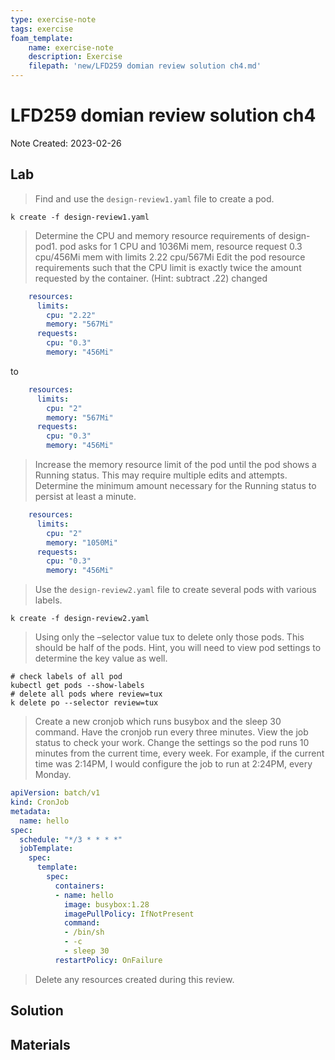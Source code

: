 ```yaml
---
type: exercise-note
tags: exercise
foam_template:
    name: exercise-note
    description: Exercise
    filepath: 'new/LFD259 domian review solution ch4.md'
---
```

# LFD259 domian review solution ch4
Note Created: 2023-02-26

## Lab 

> Find and use the `design-review1.yaml` file to create a pod.
```console
k create -f design-review1.yaml
```
> Determine the CPU and memory resource requirements of design-pod1.
pod asks for 1 CPU and 1036Mi mem, resource request 0.3 cpu/456Mi mem with limits 2.22 cpu/567Mi
   Edit the pod resource requirements such that the CPU limit is exactly twice the amount requested by the container. (Hint: subtract .22)
changed
```yaml
    resources:
      limits:
        cpu: "2.22"
        memory: "567Mi"
      requests:
        cpu: "0.3"
        memory: "456Mi"
```
to
```yaml
    resources:
      limits:
        cpu: "2"
        memory: "567Mi"
      requests:
        cpu: "0.3"
        memory: "456Mi"
```
> Increase the memory resource limit of the pod until the pod shows a Running status. This may require multiple edits and attempts. Determine the minimum amount necessary for the Running status to persist at least a minute.
```yaml
    resources:
      limits:
        cpu: "2"
        memory: "1050Mi"
      requests:
        cpu: "0.3"
        memory: "456Mi"
```

> Use the `design-review2.yaml` file to create several pods with various labels.
```console
k create -f design-review2.yaml
```

> Using only the –selector value tux to delete only those pods. This should be half of the pods. Hint, you will need to view pod settings to determine the key value as well.
```console
# check labels of all pod
kubectl get pods --show-labels
# delete all pods where review=tux
k delete po --selector review=tux
```

> Create a new cronjob which runs busybox and the sleep 30 command. Have the cronjob run every three minutes. View the job status to check your work. Change the settings so the pod runs 10 minutes from the current time, every week. For example, if the current time was 2:14PM, I would configure the job to run at 2:24PM, every Monday.
```yaml
apiVersion: batch/v1
kind: CronJob
metadata:
  name: hello
spec:
  schedule: "*/3 * * * *"
  jobTemplate:
    spec:
      template:
        spec:
          containers:
          - name: hello
            image: busybox:1.28
            imagePullPolicy: IfNotPresent
            command:
            - /bin/sh
            - -c
            - sleep 30
          restartPolicy: OnFailure
```

> Delete any resources created during this review.

## Solution

## Materials